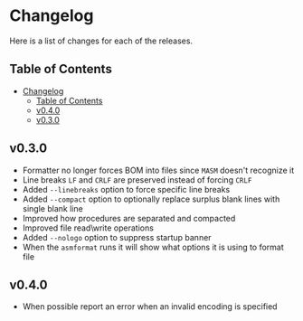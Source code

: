 # Changelog

Here is a list of changes for each of the releases.

## Table of Contents

- [Changelog](#changelog)
  - [Table of Contents](#table-of-contents)
  - [v0.4.0](#v040)
  - [v0.3.0](#v030)

## v0.3.0

- Formatter no longer forces BOM into files since `MASM` doesn't recognize it
- Line breaks `LF` and `CRLF` are preserved instead of forcing `CRLF`
- Added `--linebreaks` option to force specific line breaks
- Added `--compact` option to optionally replace surplus blank lines with single blank line
- Improved how procedures are separated and compacted
- Improved file read\write operations
- Added `--nologo` option to suppress startup banner
- When the `asmformat` runs it will show what options it is using to format file

## v0.4.0

- When possible report an error when an invalid encoding is specified
